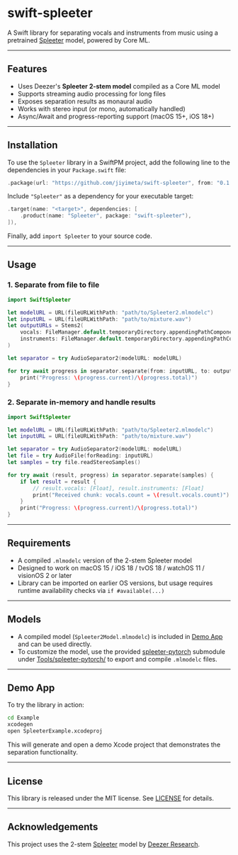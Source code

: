 # swift-spleeter

A Swift library for separating vocals and instruments from music using a pretrained [Spleeter](https://github.com/deezer/spleeter) model, powered by Core ML.

---

## Features

- Uses Deezer's **Spleeter 2-stem model** compiled as a Core ML model
- Supports streaming audio processing for long files
- Exposes separation results as monaural audio
- Works with stereo input (or mono, automatically handled)
- Async/Await and progress-reporting support (macOS 15+, iOS 18+)

---

## Installation

To use the `Spleeter` library in a SwiftPM project,
add the following line to the dependencies in your `Package.swift` file:

```swift
.package(url: "https://github.com/jiyimeta/swift-spleeter", from: "0.1.0"),
```

Include `"Spleeter"` as a dependency for your executable target:

```swift
.target(name: "<target>", dependencies: [
    .product(name: "Spleeter", package: "swift-spleeter"),
]),
```

Finally, add `import Spleeter` to your source code.

---

## Usage

### 1. Separate from file to file

```swift
import SwiftSpleeter

let modelURL = URL(fileURLWithPath: "path/to/Spleeter2.mlmodelc")
let inputURL = URL(fileURLWithPath: "path/to/mixture.wav")
let outputURLs = Stems2(
    vocals: FileManager.default.temporaryDirectory.appendingPathComponent("vocals.wav"),
    instruments: FileManager.default.temporaryDirectory.appendingPathComponent("instruments.wav")
)

let separator = try AudioSeparator2(modelURL: modelURL)

for try await progress in separator.separate(from: inputURL, to: outputURLs) {
    print("Progress: \(progress.current)/\(progress.total)")
}
```

### 2. Separate in-memory and handle results

```swift
import SwiftSpleeter

let modelURL = URL(fileURLWithPath: "path/to/Spleeter2.mlmodelc")
let inputURL = URL(fileURLWithPath: "path/to/mixture.wav")

let separator = try AudioSeparator2(modelURL: modelURL)
let file = try AudioFile(forReading: inputURL)
let samples = try file.readStereoSamples()

for try await (result, progress) in separator.separate(samples) {
    if let result = result {
        // result.vocals: [Float], result.instruments: [Float]
        print("Received chunk: vocals.count = \(result.vocals.count)")
    }
    print("Progress: \(progress.current)/\(progress.total)")
}
```

---

## Requirements

- A compiled `.mlmodelc` version of the 2-stem Spleeter model
- Designed to work on macOS 15 / iOS 18 / tvOS 18 / watchOS 11 / visionOS 2 or later
- Library can be imported on earlier OS versions, but usage requires runtime availability checks via `if #available(...)`

---

## Models

- A compiled model (`Spleeter2Model.mlmodelc`) is included in [Demo App](#demo-app) and can be used directly.
- To customize the model, use the provided [spleeter-pytorch](https://github.com/jiyimeta/spleeter-pytorch) submodule under [Tools/spleeter-pytorch/](Tools/spleeter-pytorch/) to export and compile `.mlmodelc` files.

---

## Demo App

To try the library in action:

```sh
cd Example
xcodegen
open SpleeterExample.xcodeproj
```

This will generate and open a demo Xcode project that demonstrates the separation functionality.

---

## License

This library is released under the MIT license. See [LICENSE](LICENSE) for details.

---

## Acknowledgements

This project uses the 2-stem [Spleeter](https://github.com/deezer/spleeter) model by [Deezer Research](https://deezer.io/research).
